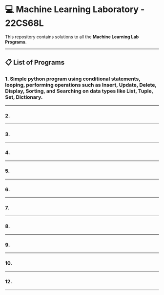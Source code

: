 # 💻 Machine Learning Laboratory - 22CS68L

This repository contains solutions to all the **Machine Learning Lab Programs**. 

---

## 📋 List of Programs

### 1. Simple python program using conditional statements, looping, performing operations such as Insert, Update, Delete, Display, Sorting, and Searching on data types like List, Tuple, Set, Dictionary.

---

### 2.

---

### 3.

---

### 4.
---

### 5.

---

### 6.

---

### 7.

---

### 8.

---

### 9.

---

### 10.

---

### 12.

---

